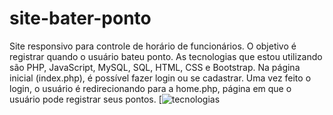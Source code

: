 # site-bater-ponto
Site responsivo para controle de horário de funcionários. O objetivo é registrar quando o usuário bateu ponto. As tecnologias que estou utilizando são PHP, JavaScript, MySQL, SQL, HTML, CSS e Bootstrap.
Na página inicial (index.php), é possível fazer login ou se cadastrar. Uma vez feito o login, o usuário é redirecionando para a home.php, página em que o usuário pode registrar seus pontos.
[![tecnologias](https://www.google.com/url?sa=i&url=https%3A%2F%2Fwww.thoughtfulcode.com%2Fwhy-use-php%2F&psig=AOvVaw1Ut0smTJ8iQRvFAThQxAl3&ust=1621784968121000&source=images&cd=vfe&ved=0CAIQjRxqFwoTCIiCjPvR3fACFQAAAAAdAAAAABAD)
